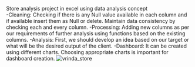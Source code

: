 Store analysis project in excel using data analysis concept <br>
-Cleaning: Checking if there is any Null value available in each column and if available insert them as Null or delete. Maintain data consistency by checking each and every column.
-Processing: Adding new columns as per our requirements of further analysis using functions based on the existing columns.
-Analysis: First, we should develop an idea based on our target or what will be the desired output of the client. 
-Dashboard: It can be created using different charts. Choosing appropriate charts is important for dashboard creation.
![vrinda_store](https://github.com/jeskhumancha/vrinda_store_analysis/assets/165833014/12dc356c-47d7-4593-81ec-bd96a4551a68)
